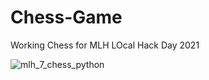 # Chess-Game
Working Chess for MLH LOcal Hack Day 2021

![mlh_7_chess_python](https://user-images.githubusercontent.com/46274158/104886554-f923cb00-598f-11eb-831e-4ceb5dd3033f.png)
